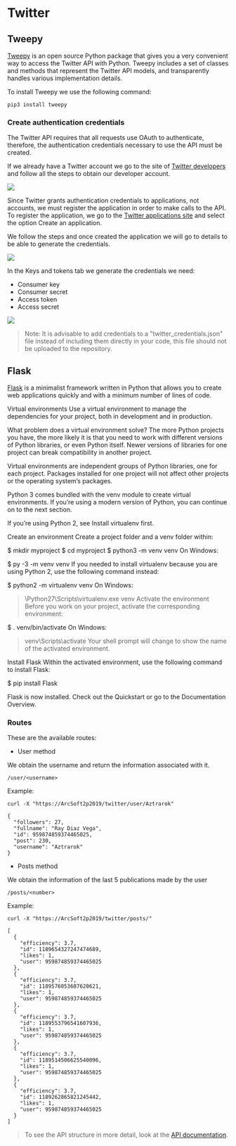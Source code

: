 # Twitter

## Tweepy
[Tweepy](http://docs.tweepy.org/en/latest/) is an open source Python package that gives you a very convenient way to access the Twitter API with Python. Tweepy includes a set of classes and methods that represent the Twitter API models, and transparently handles various implementation details.

To install Tweepy we use the following command:

```
pip3 install tweepy
```

### Create authentication credentials
The Twitter API requires that all requests use OAuth to authenticate, therefore, the authentication credentials necessary to use the API must be created.

If we already have a Twitter account we go to the site of [Twitter developers](https://developer.twitter.com/) and follow all the steps to obtain our developer account.

<img src="https://i.ibb.co/1XrhkZH/twitterdev.png">

Since Twitter grants authentication credentials to applications, not accounts, we must register the application in order to make calls to the API. To register the application, we go to the [Twitter applications site](https://developer.twitter.com/en/apps) and select the option Create an application.

We follow the steps and once created the application we will go to details to be able to generate the credentials.

<img src="https://i.ibb.co/0m7BJdY/Captura-de-Pantalla-2019-10-09-a-la-s-5-49-17-p-m.png">

In the Keys and tokens tab we generate the credentials we need:

* Consumer key
* Consumer secret
* Access token
* Access secret

<img src="https://i.ibb.co/0Msw8xh/Captura-de-Pantalla-2019-10-09-a-la-s-5-52-30-p-m.png">

> Note: It is advisable to add credentials to a "twitter_credentials.json" file instead of including them directly in your code, this file should not be uploaded to the repository.

## Flask
[Flask](http://flask.palletsprojects.com/en/1.1.x/) is a minimalist framework written in Python that allows you to create web applications quickly and with a minimum number of lines of code.

Virtual environments
Use a virtual environment to manage the dependencies for your project, both in development and in production.

What problem does a virtual environment solve? The more Python projects you have, the more likely it is that you need to work with different versions of Python libraries, or even Python itself. Newer versions of libraries for one project can break compatibility in another project.

Virtual environments are independent groups of Python libraries, one for each project. Packages installed for one project will not affect other projects or the operating system’s packages.

Python 3 comes bundled with the venv module to create virtual environments. If you’re using a modern version of Python, you can continue on to the next section.

If you’re using Python 2, see Install virtualenv first.

Create an environment
Create a project folder and a venv folder within:

$ mkdir myproject
$ cd myproject
$ python3 -m venv venv
On Windows:

$ py -3 -m venv venv
If you needed to install virtualenv because you are using Python 2, use the following command instead:

$ python2 -m virtualenv venv
On Windows:

> \Python27\Scripts\virtualenv.exe venv
Activate the environment
Before you work on your project, activate the corresponding environment:

$ . venv/bin/activate
On Windows:

> venv\Scripts\activate
Your shell prompt will change to show the name of the activated environment.

Install Flask
Within the activated environment, use the following command to install Flask:

$ pip install Flask

Flask is now installed. Check out the Quickstart or go to the Documentation Overview.


### Routes
These are the available routes:

* User method

We obtain the username and return the information associated with it.

```
/user/<username>
```

Example:

```
curl -X "https://ArcSoft2p2019/twitter/user/Aztrarok"
```
```
{
  "followers": 27, 
  "fullname": "Ray Diaz Vega", 
  "id": 959874859374465025, 
  "post": 230, 
  "username": "Aztrarok"
}
```

* Posts method

We obtain the information of the last 5 publications made by the user

```
/posts/<number>
```

Example:

```
curl -X "https://ArcSoft2p2019/twitter/posts/"
```
```
[
  {
    "efficiency": 3.7, 
    "id": 1189654327247474689, 
    "likes": 1, 
    "user": 959874859374465025
  }, 
  {
    "efficiency": 3.7, 
    "id": 1189576053607620621, 
    "likes": 1, 
    "user": 959874859374465025
  }, 
  {
    "efficiency": 3.7, 
    "id": 1189553796541607936, 
    "likes": 1, 
    "user": 959874859374465025
  }, 
  {
    "efficiency": 3.7, 
    "id": 1189514506625540096, 
    "likes": 1, 
    "user": 959874859374465025
  }, 
  {
    "efficiency": 3.7, 
    "id": 1189262865821245442, 
    "likes": 1, 
    "user": 959874859374465025
  }
]
```

> To see the API structure in more detail, look at the [API documentation](https://ingenieriadesistemasutb.github.io/ArcSoft2p2019/).
